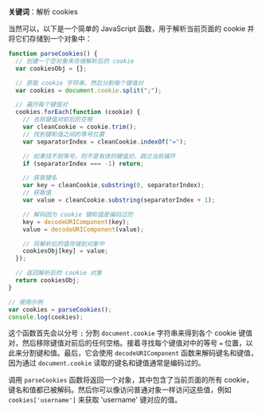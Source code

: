 **关键词**：解析 cookies

当然可以，以下是一个简单的 JavaScript 函数，用于解析当前页面的 cookie 并将它们存储到一个对象中：

```javascript
function parseCookies() {
  // 创建一个空对象来存储解析后的 cookie
  var cookiesObj = {};

  // 获取 cookie 字符串，然后分割每个键值对
  var cookies = document.cookie.split(";");

  // 遍历每个键值对
  cookies.forEach(function (cookie) {
    // 去除键值对前后的空格
    var cleanCookie = cookie.trim();
    // 找到键和值之间的等号位置
    var separatorIndex = cleanCookie.indexOf("=");

    // 如果找不到等号，则不是有效的键值对，跳过当前循环
    if (separatorIndex === -1) return;

    // 获取键名
    var key = cleanCookie.substring(0, separatorIndex);
    // 获取值
    var value = cleanCookie.substring(separatorIndex + 1);

    // 解码因为 cookie 键和值是编码过的
    key = decodeURIComponent(key);
    value = decodeURIComponent(value);

    // 将解析后的值存储到对象中
    cookiesObj[key] = value;
  });

  // 返回解析后的 cookie 对象
  return cookiesObj;
}

// 使用示例
var cookies = parseCookies();
console.log(cookies);
```

这个函数首先会以分号 `;` 分割 `document.cookie` 字符串来得到各个 cookie 键值对，然后移除键值对前后的任何空格。接着寻找每个键值对中的等号 `=` 位置，以此来分割键和值。最后，它会使用 `decodeURIComponent` 函数来解码键名和键值，因为通过 `document.cookie` 读取的键名和键值通常是编码过的。

调用 `parseCookies` 函数将返回一个对象，其中包含了当前页面的所有 cookie，键名和值都已被解码。然后你可以像访问普通对象一样访问这些值，例如 `cookies['username']` 来获取 'username' 键对应的值。
